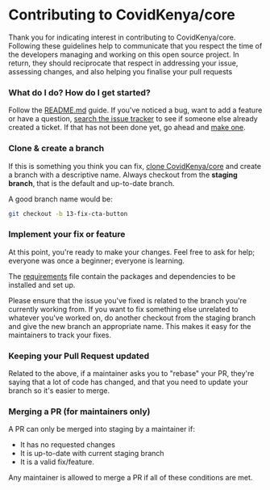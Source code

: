# Contributing to CovidKenya/core

Thank you for indicating interest in contributing to CovidKenya/core. Following these guidelines help to communicate that you respect the time of the developers managing and working on this open source project. In return, they should reciprocate that respect in addressing your issue, assessing changes, and also helping you finalise your pull requests

### What do I do? How do I get started?

Follow the [README.md](/README.md) guide. If you've noticed a bug, want to add a feature or have a question, [search the issue tracker](https://github.com/CovidKenya/core/issues) to see if someone else already created a ticket. If that has not been done yet, go ahead and [make one](https://github.com/CovidKenya/core/issues/new).

### Clone & create a branch

If this is something you think you can fix, [clone CovidKenya/core](https://git-scm.com/book/en/v2/Git-Basics-Getting-a-Git-Repository) and create a branch with a descriptive name. Always checkout from the **staging branch**, that is the default and up-to-date branch.

A good branch name would be:

```sh
git checkout -b 13-fix-cta-button
```

### Implement your fix or feature

At this point, you're ready to make your changes. Feel free to ask for help; everyone was once a beginner; everyone is learning.

The [requirements](/requirements.txt) file contain the packages and dependencies to be installed and set up.

Please ensure that the issue you've fixed is related to the branch you're currently working from. If you want to fix something else unrelated to whatever you've worked on, do another checkout from the staging branch and give the new branch an appropriate name. This makes it easy for the maintainers to track your fixes.

### Keeping your Pull Request updated

Related to the above, if a maintainer asks you to "rebase" your PR, they're saying that a lot of code has changed, and that you need to update your branch so it's easier to merge.

### Merging a PR (for maintainers only)

A PR can only be merged into staging by a maintainer if:

* It has no requested changes
* It is up-to-date with current staging branch
* It is a valid fix/feature.

Any maintainer is allowed to merge a PR if all of these conditions are met.

